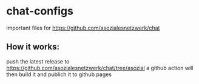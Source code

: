 # chat-configs

important files for https://github.com/asozialesnetzwerk/chat

## How it works:
push the latest release to https://github.com/asozialesnetzwerk/chat/tree/asozial
a github action will then build it and publich it to github pages
